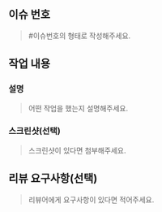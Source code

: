 ## 이슈 번호

> #이슈번호의 형태로 작성해주세요.

## 작업 내용

### 설명

> 어떤 작업을 했는지 설명해주세요.

### 스크린샷(선택)

> 스크린샷이 있다면 첨부해주세요.

## 리뷰 요구사항(선택)

> 리뷰어에게 요구사항이 있다면 적어주세요.
